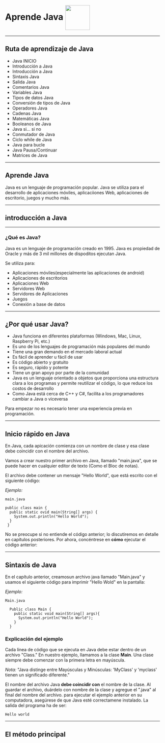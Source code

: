 # Aprende Java <img align="center" src="https://github.com/Thomas-Boi/devicon/blob/master/icons/java/java-original-wordmark.svg" height="80"/>

***
## Ruta de aprendizaje de Java

- Java INICIO
- Introducción a Java
- Introducción a Java
- Sintaxis Java
- Salida Java
- Comentarios Java
- Variables Java
- Tipos de datos Java
- Conversión de tipos de Java
- Operadores Java
- Cadenas Java
- Matemáticas Java
- Booleanos de Java
- Java si... si no
- Conmutador de Java
- Ciclo while de Java
- Java para bucle
- Java Pausa/Continuar
- Matrices de Java

***
## Aprende Java 

Java es un lenguaje de programación popular. Java se utiliza para el desarrollo de aplicaciones móviles, aplicaciiones Web, aplicaciones de escritorio, juegos y mucho más.

***
## introducción a Java

***
### ¿Qué es Java?

Java es un lenguaje de programación creado en 1995. Java es propiedad de Oracle y más de 3 mil millones de dispoditos ejecutan Java.

Se utiliza para: 
- Aplicaciones móviles(especialmente las aplicaciones de android)
- Aplicaciones de escritorios
- Aplicaciones Web
- Servidores Web
- Servidores de Aplicaciones
- Juegos 
- Conexión a base de datos

***
## ¿Por qué usar Java?
- Java funciona en diferentes plataformas (Windows, Mac, Linux, Raspberry Pi, etc.)
- Es uno de los lenguajes de programación más populares del mundo
- Tiene una gran demando en el mercado laboral actual
- Es fácil de aprender u fácil de usar
- Es código abierto y gratuito
- Es seguro, rápido y potente
- Tiene un gran apoyo por parte de la comunidad
- Java es un lenguaje orientado a objetos que proporciona una estructura clara a los programas y permite reutilizar el código, lo que reduce los costos de desarrollo
- Como Java está cerca de C++ y C#, facilita a los programadores cambiar a Java o viceversa

Para empezar no es necesario tener una experiencia previa en programación.

***
## Inicio rápido en Java

En Java, cada apicación comienza con un nombre de clase y esa clase debe coincidir con el nombre del archivo.

Vamos a crear nuestro  primer archivo en Java, llamado "main.java", que se puede hacer en cualquier editor de texto (Como el Bloc de notas).

El archivo debe contener un mensaje "Hello World", que está escrito con el siguiente código:

_Ejemplo:_

~~~
main.java
  
public class main {
  public static ovid main(String[] args) {
    System.out.println("Hello World");
  }
 }
~~~

No se preocupe si no entiende el código anterior; lo discutiremos en detalle en capítulos posteriores. Por ahora, concéntrese en **cómo** ejecutar el código anterior:

***
## Sintaxis de Java

En el capítulo anterior, creamosun archivo java llamado "Main.java" y usamos el siguiente código para imprimir "Hello Wold" en la pantalla:

_Ejemplo:_

~~~
Main.java

  Public class Main {
    public static void main(String[] args){
      System.out.println("Hello World");
    }
  }
~~~

### Explicación del ejemplo

Cada línea de código que se ejecuta en Java debe estar dentro de un archivo "Class." En nuestro ejemplo, llamamos a la clase __Main__. Una clase siempre debe comenzar con la primera letra en mayúscula.

_Nota:_ "Java distinge entre Mayúsculas y Minúsculas: 'MyClass' y 'myclass' tienen un significado diferente."

El nombre del archivo Java **debe coincidir con** el nombre de la clase. Al guardar el archivo, duárdelo con nombre de la clase y agregue el ".java" al final del nombre del archivo. para ejecutar el ejemplo anterior en su computadora, asegúrese de que Java esté correctamene instalado. La salida del programa ha de ser:

~~~
Hello world
~~~

***
## El método principal


































